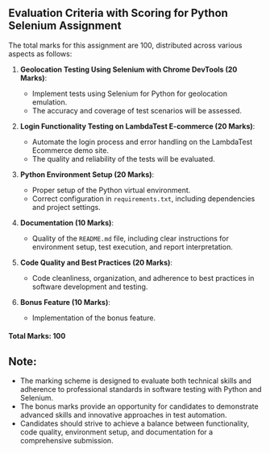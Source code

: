 ## Evaluation Criteria with Scoring for Python Selenium Assignment

The total marks for this assignment are 100, distributed across various aspects as follows:

1. **Geolocation Testing Using Selenium with Chrome DevTools (20 Marks)**:

   - Implement tests using Selenium for Python for geolocation emulation.
   - The accuracy and coverage of test scenarios will be assessed.

2. **Login Functionality Testing on LambdaTest E-commerce (20 Marks)**:

   - Automate the login process and error handling on the LambdaTest Ecommerce demo site.
   - The quality and reliability of the tests will be evaluated.

3. **Python Environment Setup (20 Marks)**:

   - Proper setup of the Python virtual environment.
   - Correct configuration in `requirements.txt`, including dependencies and project settings.

4. **Documentation (10 Marks)**:

   - Quality of the `README.md` file, including clear instructions for environment setup, test execution, and report interpretation.

5. **Code Quality and Best Practices (20 Marks)**:

   - Code cleanliness, organization, and adherence to best practices in software development and testing.

6. **Bonus Feature (10 Marks)**:
   - Implementation of the bonus feature.

#### Total Marks: 100

## Note:

- The marking scheme is designed to evaluate both technical skills and adherence to professional standards in software testing with Python and Selenium.
- The bonus marks provide an opportunity for candidates to demonstrate advanced skills and innovative approaches in test automation.
- Candidates should strive to achieve a balance between functionality, code quality, environment setup, and documentation for a comprehensive submission.
